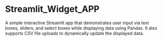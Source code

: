 # Streamlit_Widget_APP
A simple interactive Streamlit app that demonstrates user input via text boxes, sliders, and select boxes while displaying data using Pandas. It also supports CSV file uploads to dynamically update the displayed data.
